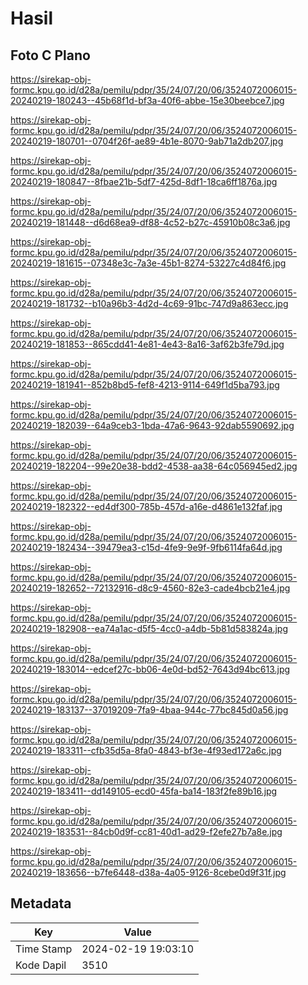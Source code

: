# Hasil

## Foto C Plano

https://sirekap-obj-formc.kpu.go.id/d28a/pemilu/pdpr/35/24/07/20/06/3524072006015-20240219-180243--45b68f1d-bf3a-40f6-abbe-15e30beebce7.jpg

https://sirekap-obj-formc.kpu.go.id/d28a/pemilu/pdpr/35/24/07/20/06/3524072006015-20240219-180701--0704f26f-ae89-4b1e-8070-9ab71a2db207.jpg

https://sirekap-obj-formc.kpu.go.id/d28a/pemilu/pdpr/35/24/07/20/06/3524072006015-20240219-180847--8fbae21b-5df7-425d-8df1-18ca6ff1876a.jpg

https://sirekap-obj-formc.kpu.go.id/d28a/pemilu/pdpr/35/24/07/20/06/3524072006015-20240219-181448--d6d68ea9-df88-4c52-b27c-45910b08c3a6.jpg

https://sirekap-obj-formc.kpu.go.id/d28a/pemilu/pdpr/35/24/07/20/06/3524072006015-20240219-181615--07348e3c-7a3e-45b1-8274-53227c4d84f6.jpg

https://sirekap-obj-formc.kpu.go.id/d28a/pemilu/pdpr/35/24/07/20/06/3524072006015-20240219-181732--b10a96b3-4d2d-4c69-91bc-747d9a863ecc.jpg

https://sirekap-obj-formc.kpu.go.id/d28a/pemilu/pdpr/35/24/07/20/06/3524072006015-20240219-181853--865cdd41-4e81-4e43-8a16-3af62b3fe79d.jpg

https://sirekap-obj-formc.kpu.go.id/d28a/pemilu/pdpr/35/24/07/20/06/3524072006015-20240219-181941--852b8bd5-fef8-4213-9114-649f1d5ba793.jpg

https://sirekap-obj-formc.kpu.go.id/d28a/pemilu/pdpr/35/24/07/20/06/3524072006015-20240219-182039--64a9ceb3-1bda-47a6-9643-92dab5590692.jpg

https://sirekap-obj-formc.kpu.go.id/d28a/pemilu/pdpr/35/24/07/20/06/3524072006015-20240219-182204--99e20e38-bdd2-4538-aa38-64c056945ed2.jpg

https://sirekap-obj-formc.kpu.go.id/d28a/pemilu/pdpr/35/24/07/20/06/3524072006015-20240219-182322--ed4df300-785b-457d-a16e-d4861e132faf.jpg

https://sirekap-obj-formc.kpu.go.id/d28a/pemilu/pdpr/35/24/07/20/06/3524072006015-20240219-182434--39479ea3-c15d-4fe9-9e9f-9fb6114fa64d.jpg

https://sirekap-obj-formc.kpu.go.id/d28a/pemilu/pdpr/35/24/07/20/06/3524072006015-20240219-182652--72132916-d8c9-4560-82e3-cade4bcb21e4.jpg

https://sirekap-obj-formc.kpu.go.id/d28a/pemilu/pdpr/35/24/07/20/06/3524072006015-20240219-182908--ea74a1ac-d5f5-4cc0-a4db-5b81d583824a.jpg

https://sirekap-obj-formc.kpu.go.id/d28a/pemilu/pdpr/35/24/07/20/06/3524072006015-20240219-183014--edcef27c-bb06-4e0d-bd52-7643d94bc613.jpg

https://sirekap-obj-formc.kpu.go.id/d28a/pemilu/pdpr/35/24/07/20/06/3524072006015-20240219-183137--37019209-7fa9-4baa-944c-77bc845d0a56.jpg

https://sirekap-obj-formc.kpu.go.id/d28a/pemilu/pdpr/35/24/07/20/06/3524072006015-20240219-183311--cfb35d5a-8fa0-4843-bf3e-4f93ed172a6c.jpg

https://sirekap-obj-formc.kpu.go.id/d28a/pemilu/pdpr/35/24/07/20/06/3524072006015-20240219-183411--dd149105-ecd0-45fa-ba14-183f2fe89b16.jpg

https://sirekap-obj-formc.kpu.go.id/d28a/pemilu/pdpr/35/24/07/20/06/3524072006015-20240219-183531--84cb0d9f-cc81-40d1-ad29-f2efe27b7a8e.jpg

https://sirekap-obj-formc.kpu.go.id/d28a/pemilu/pdpr/35/24/07/20/06/3524072006015-20240219-183656--b7fe6448-d38a-4a05-9126-8cebe0d9f31f.jpg


## Metadata

| Key        | Value               |
| ---------- | ------------------- |
| Time Stamp | 2024-02-19 19:03:10 |
| Kode Dapil | 3510                |




